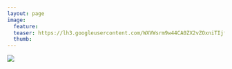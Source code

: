 ```yaml
---
layout: page
image:
  feature:
  teaser: https://lh3.googleusercontent.com/WXVWsrm9w44CA0ZX2vZOxniTIjfMC2cp6HhPaQFGJO0=w245-h163-no
  thumb:
---
```


![](https://lh3.googleusercontent.com/q4CqPwMYwqONvxSYBToGn_xIcP1cWFDKWP-kSXtih-g=w800)

